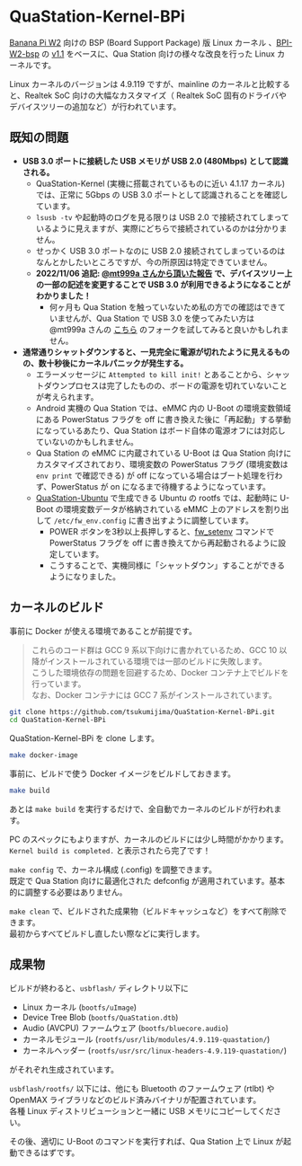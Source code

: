 
# QuaStation-Kernel-BPi

[Banana Pi W2](https://wiki.banana-pi.org/Banana_Pi_BPI-W2) 向けの BSP (Board Support Package) 版 Linux カーネル 、[BPI-W2-bsp](https://github.com/BPI-SINOVOIP/BPI-W2-bsp) の [v1.1](https://github.com/BPI-SINOVOIP/BPI-W2-bsp/releases/tag/w2-4.9-v1.1) をベースに、Qua Station 向けの様々な改良を行った Linux カーネルです。

Linux カーネルのバージョンは 4.9.119 ですが、mainline のカーネルと比較すると、Realtek SoC 向けの大幅なカスタマイズ（ Realtek SoC 固有のドライバやデバイスツリーの追加など）が行われています。  

## 既知の問題

- **USB 3.0 ポートに接続した USB メモリが USB 2.0 (480Mbps) として認識される。**
  - QuaStation-Kernel (実機に搭載されているものに近い 4.1.17 カーネル) では、正常に 5Gbps の USB 3.0 ポートとして認識されることを確認しています。
  - `lsusb -tv` や起動時のログを見る限りは USB 2.0 で接続されてしまっているように見えますが、実際にどちらで接続されているのかは分かりません。
  - せっかく USB 3.0 ポートなのに USB 2.0 接続されてしまっているのはなんとかしたいところですが、今の所原因は特定できていません。
  - **2022/11/06 追記: [@mt999a さんから頂いた報告](https://github.com/tsukumijima/QuaStation-Kernel-BPi/issues/1) で、デバイスツリー上の一部の記述を変更することで USB 3.0 が利用できるようになることがわかりました！**
    - 何ヶ月も Qua Station を触っていないため私の方での確認はできていませんが、Qua Station で USB 3.0 を使ってみたい方は @mt999a さんの [こちら](https://github.com/mt999a/QuaStation-Kernel-BPi/commits/feature/enable_usb3_develop) のフォークを試してみると良いかもしれません。
- **通常通りシャットダウンすると、一見完全に電源が切れたように見えるものの、数十秒後にカーネルパニックが発生する。**
  - エラーメッセージに `Attempted to kill init!` とあることから、シャットダウンプロセスは完了したものの、ボードの電源を切れていないことが考えられます。
  - Android 実機の Qua Station では、eMMC 内の U-Boot の環境変数領域にある PowerStatus フラグを off に書き換えた後に「再起動」する挙動になっているあたり、Qua Station はボード自体の電源オフには対応していないのかもしれません。
  - Qua Station の eMMC に内蔵されている U-Boot は Qua Station 向けにカスタマイズされており、環境変数の PowerStatus フラグ (環境変数は `env print` で確認できる) が off になっている場合はブート処理を行わず、PowerStatus が on になるまで待機するようになっています。
  - [QuaStation-Ubuntu](https://github.com/tsukumijima/QuaStation-Ubuntu) で生成できる Ubuntu の rootfs では、起動時に U-Boot の環境変数データが格納されている eMMC 上のアドレスを割り出して `/etc/fw_env.config` に書き出すように調整しています。
    - POWER ボタンを3秒以上長押しすると、[fw_setenv](https://manpages.ubuntu.com/manpages/focal/man8/fw_setenv.8.html) コマンドで PowerStatus フラグを off に書き換えてから再起動されるように設定しています。
    - こうすることで、実機同様に「シャットダウン」することができるようになりました。

## カーネルのビルド

事前に Docker が使える環境であることが前提です。

> これらのコード群は GCC 9 系以下向けに書かれているため、GCC 10 以降がインストールされている環境では一部のビルドに失敗します。  
> こうした環境依存の問題を回避するため、Docker コンテナ上でビルドを行っています。  
> なお、Docker コンテナには GCC 7 系がインストールされています。

```bash
git clone https://github.com/tsukumijima/QuaStation-Kernel-BPi.git
cd QuaStation-Kernel-BPi
```

QuaStation-Kernel-BPi を clone します。

```bash
make docker-image
```

事前に、ビルドで使う Docker イメージをビルドしておきます。

```bash
make build
```

あとは `make build` を実行するだけで、全自動でカーネルのビルドが行われます。  

PC のスペックにもよりますが、カーネルのビルドには少し時間がかかります。  
`Kernel build is completed.` と表示されたら完了です！

`make config` で、カーネル構成 (.config) を調整できます。  
既定で Qua Station 向けに最適化された defconfig が適用されています。基本的に調整する必要はありません。

`make clean` で、ビルドされた成果物（ビルドキャッシュなど）をすべて削除できます。  
最初からすべてビルドし直したい際などに実行します。

## 成果物

ビルドが終わると、`usbflash/` ディレクトリ以下に

- Linux カーネル (`bootfs/uImage`)
- Device Tree Blob (`bootfs/QuaStation.dtb`)
- Audio (AVCPU) ファームウェア (`bootfs/bluecore.audio`)
- カーネルモジュール (`rootfs/usr/lib/modules/4.9.119-quastation/`)
- カーネルヘッダー (`rootfs/usr/src/linux-headers-4.9.119-quastation/`)

がそれぞれ生成されています。  

`usbflash/rootfs/` 以下には、他にも Bluetooth のファームウェア (rtlbt) や OpenMAX ライブラリなどのビルド済みバイナリが配置されています。  
各種 Linux ディストリビューションと一緒に USB メモリにコピーしてください。

その後、適切に U-Boot のコマンドを実行すれば、Qua Station 上で Linux が起動できるはずです。

